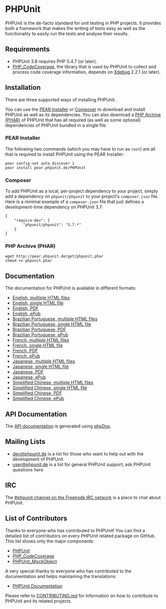 # PHPUnit

PHPUnit is the de-facto standard for unit testing in PHP projects. It provides both a framework that makes the writing of tests easy as well as the functionality to easily run the tests and analyse their results.

## Requirements

* PHPUnit 3.8 requires PHP 5.4.7 (or later).
* [PHP_CodeCoverage](http://github.com/sebastianbergmann/php-code-coverage), the library that is used by PHPUnit to collect and process code coverage information, depends on [Xdebug](http://xdebug.org/) 2.2.1 (or later).

## Installation

There are three supported ways of installing PHPUnit.

You can use the [PEAR Installer](http://pear.php.net/manual/en/guide.users.commandline.cli.php) or [Composer](http://getcomposer.org/) to download and install PHPUnit as well as its dependencies. You can also download a [PHP Archive (PHAR)](http://php.net/phar) of PHPUnit that has all required (as well as some optional) dependencies of PHPUnit bundled in a single file.

### PEAR Installer

The following two commands (which you may have to run as `root`) are all that is required to install PHPUnit using the PEAR Installer:

    pear config-set auto_discover 1
    pear install pear.phpunit.de/PHPUnit

### Composer

To add PHPUnit as a local, per-project dependency to your project, simply add a dependency on `phpunit/phpunit` to your project's `composer.json` file. Here is a minimal example of a `composer.json` file that just defines a development-time dependency on PHPUnit 3.7:

    {
        "require-dev": {
            "phpunit/phpunit": "3.7.*"
        }
    }

### PHP Archive (PHAR)

    wget http://pear.phpunit.de/get/phpunit.phar
    chmod +x phpunit.phar

## Documentation

The documentation for PHPUnit is available in different formats:

* [English, multiple HTML files](http://www.phpunit.de/manual/current/en/index.html)
* [English, single HTML file](http://www.phpunit.de/manual/current/en/phpunit-book.html)
* [English, PDF](http://www.phpunit.de/manual/current/en/phpunit-book.pdf)
* [English, ePub](http://www.phpunit.de/manual/current/en/phpunit-book.epub)
* [Brazilian Portuguese, multiple HTML files](http://www.phpunit.de/manual/current/pt_br/index.html)
* [Brazilian Portuguese, single HTML file](http://www.phpunit.de/manual/current/pt_br/phpunit-book.html)
* [Brazilian Portuguese, PDF](http://www.phpunit.de/manual/current/pt_br/phpunit-book.pdf)
* [Brazilian Portuguese, ePub](http://www.phpunit.de/manual/current/pt_br/phpunit-book.epub)
* [French, multiple HTML files](http://www.phpunit.de/manual/current/fr/index.html)
* [French, single HTML file](http://www.phpunit.de/manual/current/fr/phpunit-book.html)
* [French, PDF](http://www.phpunit.de/manual/current/fr/phpunit-book.pdf)
* [French, ePub](http://www.phpunit.de/manual/current/fr/phpunit-book.epub)
* [Japanese, multiple HTML files](http://www.phpunit.de/manual/current/ja/index.html)
* [Japanese, single HTML file](http://www.phpunit.de/manual/current/ja/phpunit-book.html)
* [Japanese, PDF](http://www.phpunit.de/manual/current/ja/phpunit-book.pdf)
* [Japanese, ePub](http://www.phpunit.de/manual/current/ja/phpunit-book.epub)
* [Simplified Chinese, multiple HTML files](http://www.phpunit.de/manual/current/zh_cn/index.html)
* [Simplified Chinese, single HTML file](http://www.phpunit.de/manual/current/zh_cn/phpunit-book.html)
* [Simplified Chinese, PDF](http://www.phpunit.de/manual/current/zh_cn/phpunit-book.pdf)
* [Simplified Chinese, ePub](http://www.phpunit.de/manual/current/zh_cn/phpunit-book.epub)

## API Documentation

The [API documentation](http://apidoc.phpunit.de/) is generated using [phpDox](http://phpdox.de/).

## Mailing Lists

* [dev@phpunit.de](mailto:dev-subscribe@phpunit.de) is a list for those who want to help out with the development of PHPUnit
* [user@phpunit.de](mailto:user-subscribe@phpunit.de) is a list for general PHPUnit support; ask PHPUnit questions here

## IRC

The [#phpunit channel on the Freenode IRC network](irc://irc.freenode.net/phpunit) is a place to chat about PHPUnit.

## List of Contributors

Thanks to everyone who has contributed to PHPUnit! You can find a detailed list of contributors on every PHPUnit related package on GitHub. This list shows only the major components:

* [PHPUnit](https://github.com/sebastianbergmann/phpunit/graphs/contributors)
* [PHP_CodeCoverage](https://github.com/sebastianbergmann/php-code-coverage/graphs/contributors)
* [PHPUnit_MockObject](https://github.com/sebastianbergmann/phpunit-mock-objects/graphs/contributors)

A very special thanks to everyone who has contributed to the documentation and helps maintaining the translations:

* [PHPUnit Documentation](https://github.com/sebastianbergmann/phpunit-documentation/graphs/contributors)

Please refer to [CONTRIBUTING.md](https://github.com/sebastianbergmann/phpunit/blob/master/CONTRIBUTING.md) for information on how to contribute to PHPUnit and its related projects.
